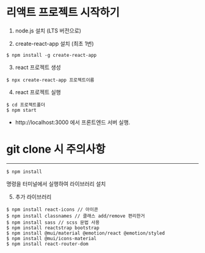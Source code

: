 # 리액트 프로젝트 시작하기

1. node.js 설치 (LTS 버전으로)

2. create-react-app 설치 (최초 1번)

```
$ npm install -g create-react-app
```

3. react 프로젝트 생성

```
$ npx create-react-app 프로젝트이름
```

4. react 프로젝트 실행

```
$ cd 프로젝트폴더
$ npm start
```

- http://localhost:3000 에서 프론트엔드 서버 실행.

# git clone 시 주의사항

---

```
$ npm install
```

명령을 터미널에서 실행하여 라이브러리 설치

5. 추가 라이브러리
```
$ npm install react-icons // 아이콘
$ npm install classnames // 클래스 add/remove 편리한거
$ npm install sass // scss 문법 사용
$ npm install reactstrap bootstrap
$ npm install @mui/material @emotion/react @emotion/styled
$ npm install @mui/icons-material
$ npm install react-router-dom
```